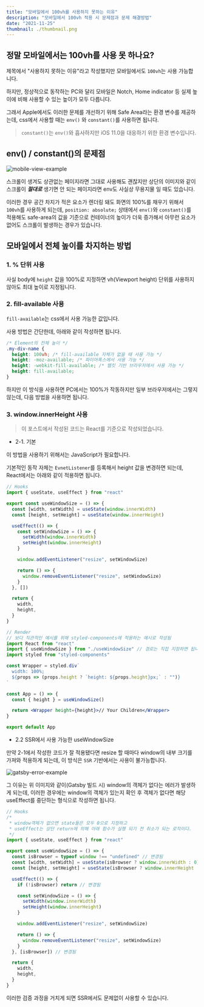 ```yaml
---
title: "모바일에서 100vh를 사용하지 못하는 이유"
description: "모바일에서 100vh 적용 시 문제점과 문제 해결방법"
date: "2021-11-25"
thumbnail: ./thumbnail.png
---
```


## 정말 모바일에서는 100vh를 사용 못 하나요?

제목에서 "사용하지 못하는 이유"라고 작성했지만 모바일에서도 `100vh`는 사용 가능합니다.

하지만, 정상적으로 동작하는 PC와 달리 모바일은 Notch, Home indicator 등 실제 높이에 비해 사용할 수 있는 높이가 모두 다릅니다.

그래서 Apple에서도 이러한 문제를 개선하기 위해 Safe Area라는 환경 변수를 제공하는데, css에서 사용할 때는 `env()` 와 `constant()`를 사용하면 됩니다.

> `constant()`는 `env()`와 흡사하지만 iOS 11.0을 대응하기 위한 환경 변수입니다.

## env() / constant()의 문제점

![mobile-view-example](./mobile-view-example.png)

스크롤이 생겨도 상관없는 페이지라면 그대로 사용해도 괜찮지만 상단의 이미지와 같이 스크롤이 **_절대로_** 생기면 안 되는 페이지라면 env도 사실상 무용지물 일 때도 있습니다.

이러한 경우 공간 차지가 적은 요소가 렌더링 돼도 화면의 100%를 채우기 위해서 `100vh`를 사용하게 되는데, `position: absolute;` 상태에서 `env()`와 `constant()`를 적용해도 safe-area의 값을 기준으로 컨테이너의 높이가 더욱 증가해서 아무런 요소가 없어도 스크롤이 발생하는 경우가 있습니다.

## 모바일에서 전체 높이를 차지하는 방법

### 1. % 단위 사용

사실 body에 `height` 값을 100%로 지정하면 vh(Viewport height) 단위를 사용하지 않아도 최대 높이로 지정됩니다.

### 2. fill-available 사용

`fill-available`는 css에서 사용 가능한 값입니다.

사용 방법은 간단한데, 아래와 같이 작성하면 됩니다.

```css
/* Element의 전체 높이 */
.my-div-name {
  height: 100vh; /* fill-available 자체가 없을 때 사용 가능 */
  height: -moz-available; /* 파이어폭스에서 사용 가능 */
  height: -webkit-fill-available; /* 웹킷 기반 브라우저에서 사용 가능 */
  height: fill-available;
}
```

하지만 이 방식을 사용하면 PC에서는 100%가 작동하지만 일부 브라우저에서는 그렇지 않는데, 다음 방법을 사용하면 됩니다.

### 3. window.innerHeight 사용

> 이 포스트에서 작성된 코드는 React를 기준으로 작성되었습니다.

- 2-1. 기본

이 방법을 사용하기 위해서는 JavaScript가 필요합니다.

기본적인 동작 자체는 `EvnetListener`를 등록해서 height 값을 변경하면 되는데, React에서는 아래와 같이 적용하면 됩니다.

```jsx
// Hooks
import { useState, useEffect } from "react"

export const useWindowSize = () => {
  const [width, setWidth] = useState(window.innerWidth)
  const [height, setHeight] = useState(window.innerHeight)

  useEffect(() => {
    const setWindowSize = () => {
      setWidth(window.innerWidth)
      setHeight(window.innerHeight)
    }

    window.addEventListener("resize", setWindowSize)

    return () => {
      window.removeEventListener("resize", setWindowSize)
    }
  }, [])

  return {
    width,
    height,
  }
}
```

```jsx
// Render
// 보다 직관적인 예시를 위해 styled-components에 적용하는 예시로 작성됨
import React from "react"
import { useWindowSize } from "./useWindowSize" // 경로는 직접 지정하면 됩니다.
import styled from "styled-components"

const Wrapper = styled.div`
  width: 100%;
  ${props => (props.height ? `height: ${props.height}px;` : "")}
`

const App = () => {
  const { height } = useWindowSize()

  return <Wrapper height={height}>// Your Children</Wrapper>
}

export default App
```

- 2.2 SSR에서 사용 가능한 useWindowSize

만약 2-1에서 작성한 코드가 잘 적용됐다면 resize 할 때마다 window의 내부 크기를 가져와 적용하게 되는데, 이 방식은 `SSR` 기반에서는 사용이 불가능합니다.

![gatsby-error-example](./gatsby-error-example.png)

그 이유는 위 이미지와 같이(Gatsby 빌드 시) window의 객체가 없다는 에러가 발생하게 되는데, 이러한 경우에는 window의 객체가 있는지 확인 후 객체가 없다면 해당 useEffect를 중단하는 형식으로 작성하면 됩니다.

```jsx
// Hooks
/*
 * window객체가 없으면 state들은 모두 0으로 지정하고
 * useEffect는 상단 return에 의해 아래 함수가 실행 되기 전 취소가 되는 로직이다.
 */
import { useState, useEffect } from "react"

export const useWindowSize = () => {
  const isBrowser = typeof window !== "undefined" // 변경됨
  const [width, setWidth] = useState(isBrowser ? window.innerWidth : 0) // 변경됨
  const [height, setHeight] = useState(isBrowser ? window.innerHeight : 0) // 변경됨

  useEffect(() => {
    if (!isBrowser) return // 변경됨

    const setWindowSize = () => {
      setWidth(window.innerWidth)
      setHeight(window.innerHeight)
    }

    window.addEventListener("resize", setWindowSize)

    return () => {
      window.removeEventListener("resize", setWindowSize)
    }
  }, [isBrowser]) // 변경됨

  return {
    width,
    height,
  }
}
```

이러한 검증 과정을 거치게 되면 SSR에서도 문제없이 사용할 수 있습니다.
